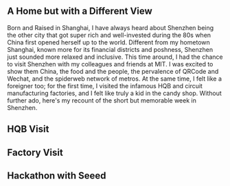 ## A Home but with a Different View

Born and Raised in Shanghai, I have always heard about Shenzhen being the other city that got super rich and well-invested during the 80s when China first opened herself up to the world. Different from my hometown Shanghai, known more for its financial districts and poshness, Shenzhen just sounded more relaxed and inclusive.
This time around, I had the chance to visit Shenzhen with my colleagues and friends at MIT. I was excited to show them China, the food and the people, the pervalence of QRCode and Wechat, and the spiderweb network of metros. At the same time, I felt like a foreigner too; for the first time, I visited the infamous HQB and circuit manufacturing factories, and I felt like truly a kid in the candy shop.
Without further ado, here's my recount of the short but memorable week in Shenzhen.

## HQB Visit


## Factory Visit


## Hackathon with Seeed


